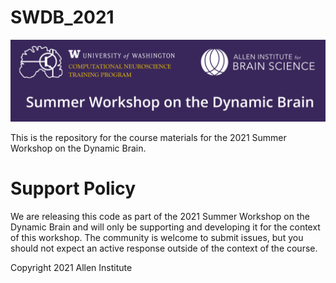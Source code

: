 # SWDB_2021
![SWDB_2021](/resources/cropped-SummerWorkshop_Header.png)

This is the repository for the course materials for the 2021 Summer Workshop on the Dynamic Brain.


# Support Policy

We are releasing this code as part of the 2021 Summer Workshop on the Dynamic Brain and will only be supporting and developing it for the context of this workshop. The community is welcome to submit issues, but you should not expect an active response outside of the context of the course.

Copyright 2021 Allen Institute
